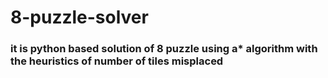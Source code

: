 # 8-puzzle-solver
### it is python based solution of 8 puzzle using a* algorithm with the heuristics of number of tiles misplaced

